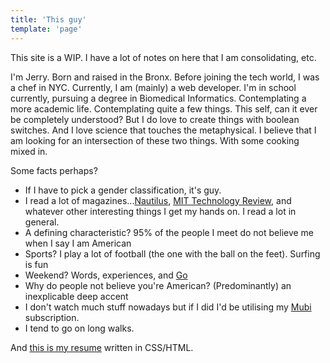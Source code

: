 ```yaml
---
title: 'This guy'
template: 'page'
---
```


This site is a WIP. I have a lot of notes on here that I am consolidating, etc.

I'm Jerry. Born and raised in the Bronx. Before joining the tech world, I was a chef in NYC. Currently, I am (mainly) a web developer. I'm in school currently, pursuing a degree in Biomedical Informatics. Contemplating a more academic life. Contemplating quite a few things. This self, can it ever be completely understood? But I do love to create things with boolean switches. And I love science that touches the metaphysical. I believe that I am looking for an intersection of these two things. With some cooking mixed in.

Some facts perhaps?

- If I have to pick a gender classification, it's guy.
- I read a lot of magazines...[Nautilus](https://nautil.us/), [MIT Technology Review](https://www.technologyreview.com/), and whatever other interesting things I get my hands on. I read a lot in general.
- A defining characteristic? 95% of the people I meet do not believe me when I say I am American
- Sports? I play a lot of football (the one with the ball on the feet). Surfing is fun
- Weekend? Words, experiences, and [Go](https://senseis.xmp.net/?WhatIsGo)
- Why do people not believe you're American? (Predominantly) an inexplicable deep accent
- I don't watch much stuff nowadays but if I did I'd be utilising my [Mubi](https://mubi.com/showing) subscription.
- I tend to go on long walks.

And [this is my resume](https://youthful-shirley-b0ee96.netlify.com/) written in CSS/HTML.

